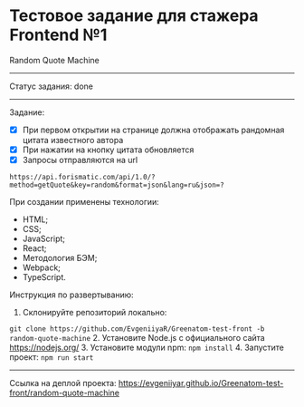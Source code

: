 # Тестовое задание для стажера Frontend №1 #

Random Quote Machine

---

Статус задания: done

---

Задание:
- [x] При первом открытии на странице должна отображать рандомная цитата известного автора
- [x] При нажатии на кнопку цитата обновляется
- [x] Запросы отправляются на url

`https://api.forismatic.com/api/1.0/?method=getQuote&key=random&format=json&lang=ru&json=?`


При создании применены технологии:
* HTML;
* CSS;
* JavaScript;
* React;
* Методология БЭМ;
* Webpack;
* TypeScript.

Инструкция по развертыванию:
1. Склонируйте репозиторий локально:

`git clone https://github.com/EvgeniiyaR/Greenatom-test-front -b random-quote-machine`
2. Установите Node.js с официального сайта https://nodejs.org/
3. Установите модули npm: `npm install`
4. Запустите проект: `npm run start`

---

Ссылка на деплой проекта: https://evgeniiyar.github.io/Greenatom-test-front/random-quote-machine
